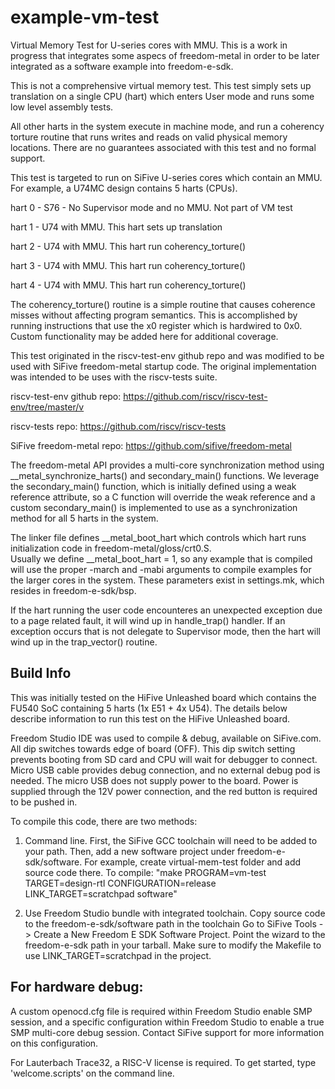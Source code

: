 # example-vm-test

Virtual Memory Test for U-series cores with MMU. This is a work in progress that integrates some aspecs of freedom-metal in order to be later integrated as a software example into freedom-e-sdk.  

This is not a comprehensive virtual memory test.  This test simply sets up
translation on a single CPU (hart) which enters User mode and runs some
low level assembly tests.

All other harts in the system execute in machine mode, and run a coherency
torture routine that runs writes and reads on valid physical memory locations.
There are no guarantees associated with this test and no formal support.

This test is targeted to run on SiFive U-series cores which contain an MMU.  
For example, a U74MC design contains 5 harts (CPUs).  

hart 0 - S76 - No Supervisor mode and no MMU.  Not part of VM test

hart 1 - U74 with MMU.  This hart sets up translation

hart 2 - U74 with MMU.  This hart run coherency_torture()

hart 3 - U74 with MMU.  This hart run coherency_torture()

hart 4 - U74 with MMU.  This hart run coherency_torture()

The coherency_torture() routine is a simple routine that causes coherence misses
without affecting program semantics.  This is accomplished by running instructions 
that use the x0 register which is hardwired to 0x0.  Custom functionality may 
be added here for additional coverage.  

This test originated in the riscv-test-env github repo and was modified to 
be used with SiFive freedom-metal startup code.  The original implementation
was intended to be uses with the riscv-tests suite.  

riscv-test-env github repo:
https://github.com/riscv/riscv-test-env/tree/master/v

riscv-tests repo:
https://github.com/riscv/riscv-tests

SiFive freedom-metal repo:
https://github.com/sifive/freedom-metal

The freedom-metal API provides a multi-core synchronization method using 
__metal_synchronize_harts() and secondary_main() functions.
We leverage the secondary_main() function, which is initially defined using
a weak reference attribute, so a C function will override the weak 
reference and a custom secondary_main() is implemented to use as a 
synchronization method for all 5 harts in the system.  

The linker file defines __metal_boot_hart which controls which 
hart runs initialization code in freedom-metal/gloss/crt0.S.  
Usually we define __metal_boot_hart = 1, so any example that is 
compiled will use the proper -march and -mabi arguments to compile 
examples for the larger cores in the system.  These parameters exist
in settings.mk, which resides in freedom-e-sdk/bsp.  

If the hart running the user code encounteres an unexpected exception due to
a page related fault, it will wind up in handle_trap() handler.  If an exception
occurs that is not delegate to Supervisor mode, then the hart will wind up
in the trap_vector() routine.  

## Build Info

This was initially tested on the HiFive Unleashed board which contains the FU540 
SoC containing 5 harts (1x E51 + 4x U54).  The details below describe information
to run this test on the HiFive Unleashed board.

Freedom Studio IDE was used to compile & debug, available on SiFive.com.
All dip switches towards edge of board (OFF). 
This dip switch setting prevents booting from SD card and CPU will wait
for debugger to connect.
Micro USB cable provides debug connection, and no external debug pod is needed.
The micro USB does not supply power to the board.  Power is supplied through
the 12V power connection, and the red button is required to be pushed in.

To compile this code, there are two methods:
1.  Command line.  First, the SiFive GCC toolchain will need to be added to your path.
Then, add a new software project under freedom-e-sdk/software.
For example, create virtual-mem-test folder and add source code there.  To compile:
"make PROGRAM=vm-test TARGET=design-rtl CONFIGURATION=release LINK_TARGET=scratchpad software"

2.  Use Freedom Studio bundle with integrated toolchain.
Copy source code to the freedom-e-sdk/software path in the toolchain 
Go to SiFive Tools -> Create a New Freedom E SDK Software Project.  Point 
the wizard to the freedom-e-sdk path in your tarball.  Make sure to modify
the Makefile to use LINK_TARGET=scratchpad in the project.

## For hardware debug:
A custom openocd.cfg file is required within Freedom Studio enable SMP session, and
a specific configuration within Freedom Studio to enable a true SMP multi-core debug
session.  Contact SiFive support for more information on this configuration.  

For Lauterbach Trace32, a RISC-V license is required.  To get started, 
type 'welcome.scripts' on the command line.  


